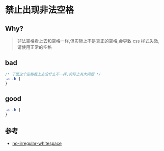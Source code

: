 # 禁止出现非法空格

## Why?

> 非法空格看上去和空格一样,但实际上不是真正的空格,会导致 css 样式失效,请使用正常的空格

## bad

```css
/* 下面这个空格看上去没什么不一样,实际上有大问题 */
.a .b {
}
```

## good

```css
.a .b {
}
```

## 参考

- [no-irregular-whitespace](https://stylelint.io/user-guide/rules/list/no-irregular-whitespace)
